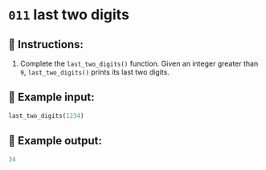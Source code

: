 # `011` last two digits

## 📝 Instructions:

1. Complete the `last_two_digits()` function. Given an integer greater than `9`, `last_two_digits()` prints its last two digits.

## 📎 Example input:

```py
last_two_digits(1234)
```

## 📎 Example output:

```py
34
```
